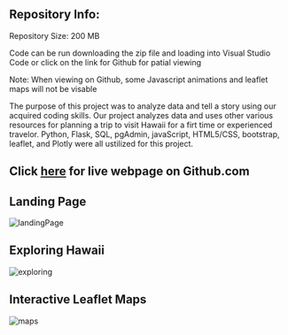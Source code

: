 
## Repository Info:

Repository Size: 200 MB

Code can be run downloading the zip file and loading into Visual Studio Code or click on the link for Github for patial viewing

Note: When viewing on Github, some Javascript animations and leaflet maps will not be visable

The purpose of this project was to analyze data and tell a story using our acquired coding skills.  Our project analyzes data and uses other various resources for planning a trip to visit Hawaii for a firt time or experienced travelor.  Python, Flask, SQL, pgAdmin, javaScript, HTML5/CSS, bootstrap, leaflet, and Plotly were all ustilized for this project.

## Click <a href="https://caleman34.github.io/Exploring_Hawaii/" rel="noopener" target="_blank">here</a> for live webpage on Github.com

## Landing Page

![landingPage](gifs/landing.gif)

## Exploring Hawaii

![exploring](gifs/exploring.gif)

## Interactive Leaflet Maps

![maps](gifs/maps.gif)
